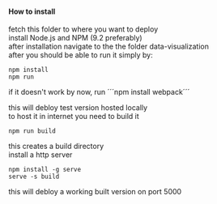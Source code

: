 #### How to install

fetch this folder to where you want to deploy  
install Node.js and NPM (9.2 preferably)  
after installation navigate to the the folder data-visualization  
after you should be able to run it simply by:
```
npm install
npm run
```
if it doesn't work by now, run ´´´npm install webpack´´´

this will debloy test version hosted locally  
to host it in internet you need to build it  
```
npm run build
```
this creates a build directory  
install a http server  
```
npm install -g serve
serve -s build
```
this will debloy a working built version on port 5000
